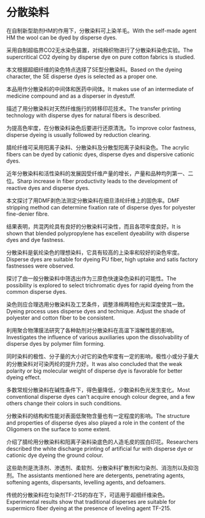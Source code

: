 # 分散染料

<p><span class="chinese">在自制新型助剂HM的作用下，分散染料可上染羊毛。</span><span class="english">With the self-made agent HM the wool can be dyed by disperse dyes.</span></p>

<p><span class="chinese">采用自制超临界CO2无水染色装置，对纯棉织物进行了分散染料染色实验。</span><span class="english">The supercritical CO2 dyeing by disperse dye on pure cotton fabrics is studied.</span></p>

<p><span class="chinese">本文根据超细纤维的染色特点选择了SE型分散染料。</span><span class="english">Based on the dyeing character, the SE disperse dyes is selected as a proper one.</span></p>

<p><span class="chinese">本品用作分散染料的中间体和医药中间体。</span><span class="english">It makes use of an intermediate of medicine compound and as a disperser in dyestuff.</span></p>

<p><span class="chinese">描述了用分散染料对天然纤维施行的转移印花技术。</span><span class="english">The transfer printing technology with disperse dyes for natural fibers is described.</span></p>

<p><span class="chinese">为提高色牢度，在分散染料染色后要进行还原清洗。</span><span class="english">To improve color fastness, disperse dyeing is usually followed by reduction clearing.</span></p>

<p><span class="chinese">腈纶纤维可采用阳离子染料、分散染料及分散型阳离子染料染色。</span><span class="english">The acrylic fibers can be dyed by cationic dyes, disperse dyes and dispersive cationic dyes.</span></p>

<p><span class="chinese">近年分散染料和活性染料的发展因受纤维产量的增长，产量和品种均列第一、二位。</span><span class="english">Sharp increase in fiber productivity leads to the development of reactive dyes and disperse dyes.</span></p>

<p><span class="chinese">本文探讨了用DMF剥色法测定分散染料在细旦涤纶纤维上的固色率。</span><span class="english">DMF stripping method can determine fixation rate of disperse dyes for polyester fine-denier fibre.</span></p>

<p><span class="chinese">结果表明，共混丙纶具有良好的分散染料可染性，而且各项牢度良好。</span><span class="english">It is shown that blended polypropylene has excellent dyeability with disperse dyes and dye fastness.</span></p>

<p><span class="chinese">分散染料是氨纶染色的理想染料，它具有较高的上染率和较好的染色牢度。</span><span class="english">Disperse dyes are suitable for dyeing PU fiber, high uptake and satis factory fastnesses were observed.</span></p>

<p><span class="chinese">探讨了由一般分散染料中筛选出作为三原色快速染色染料的可能性。</span><span class="english">The possibility is explored to select trichromatic dyes for rapid dyeing from the common disperse dyes.</span></p>

<p><span class="chinese">染色则应合理选用分散染料及工艺条件，调整涤棉两相色光和深度使其一致。</span><span class="english">Dyeing process uses disperse dyes and technique. Adjust the shade of polyester and cotton fiber to be consistent.</span></p>

<p><span class="chinese">利用聚合物薄膜法研究了各种助剂对分散染料在高温下溶解性能的影响。</span><span class="english">Investigates the influence of various auxiliaries upon the dissolvability of disperse dyes by polymer film forming.</span></p>

<p><span class="chinese">同时染料的极性、分子量的大小对它的染色牢度有一定的影响，极性小或分子量大的分散染料对可染丙纶的提升力好。</span><span class="english">It was also concluded that the weak polarity or big molecular weight of disperse dye is favorable for better dyeing effect.</span></p>

<p><span class="chinese">多数常规分散染料在碱性条件下，得色量降低，少数染料色光发生变化。</span><span class="english">Most conventional disperse dyes can't acquire enough colour degree, and a few others change their colors in such conditions.</span></p>

<p><span class="chinese">分散染料的结构和性能对表面低聚物含量也有一定程度的影响。</span><span class="english">The structure and properties of disperse dyes also played a role in the content of the Oligomers on the surface to some extent.</span></p>

<p><span class="chinese">介绍了腈纶用分散染料和阳离子染料染底色的人造毛皮的拔白印花。</span><span class="english">Researchers described the white discharge printing of artificial fur with disperse dye or cationic dye dyeing the ground colour.</span></p>

<p><span class="chinese">这些助剂是洗涤剂、渗透剂、柔软剂、分散染料扩散剂和匀染剂、消泡剂以及抑泡剂。</span><span class="english">The assistants mentioned here are detergents, penetrating agents, softening agents, dispersants, levelling agents, and defoamers.</span></p>

<p><span class="chinese">传统的分散染料在匀染剂TF-215的存在下，可适用于超细纤维染色。</span><span class="english">Experimental results show that traditional disperses are suitable for supermicro fiber dyeing at the presence of leveling agent TF-215.</span></p>

